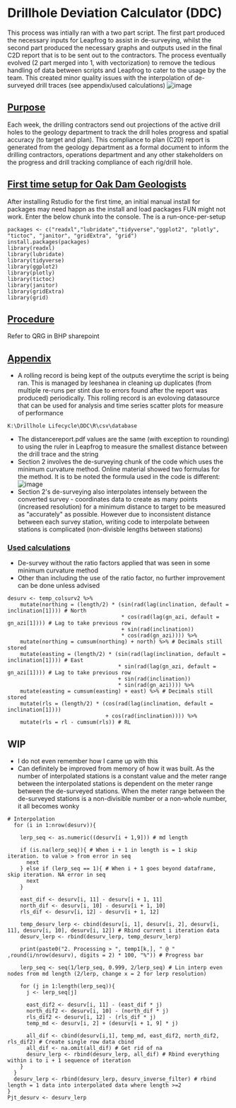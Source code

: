 # Drillhole Deviation Calculator (DDC)
This process was intially ran with a two part script. The first part produced the necessary inputs for Leapfrog to assist in de-surveying, whilst the second part produced the necessary graphs and outputs used in the final C2D report that is to be sent out to the contractors. The process eventually evolved (2 part merged into 1, with vectorization) to remove the tedious handling of data between scripts and Leapfrog to cater to the usage by the team. This created minor quality issues with the interpolation of de-surveyed drill traces (see appendix/used calculations)
![image](https://github.com/user-attachments/assets/cff7426c-1453-4c4d-954d-ad7d7af8da51)

## <ins>Purpose</ins>
Each week, the drilling contractors send out projections of the active drill holes to the geology department to track the drill holes progress and spatial accuracy (to target and plan). This compliance to plan (C2D) report is generated from the geology department as a formal document to inform the drilling contractors, operations department and any other stakeholders on the progress and drill tracking compliance of each rig/drill hole. 

## <ins>First time setup for Oak Dam Geologists</ins>
After installing Rstudio for the first time, an initial manual install for packages may need happn as the install and load packages FUN might not work. Enter the below chunk into the console. The is a run-once-per-setup
```
packages <- c("readxl","lubridate","tidyverse","ggplot2", "plotly", "tictoc", "janitor", "gridExtra", "grid")
install.packages(packages)
library(readxl)
library(lubridate)
library(tidyverse)
library(ggplot2)
library(plotly)
library(tictoc)
library(janitor)
library(gridExtra)
library(grid)
```
## <ins>Procedure</ins>
Refer to QRG in BHP sharepoint

## <ins>Appendix</ins>
- A rolling record is being kept of the outputs everytime the script is being ran. This is managed by leeshanea in cleaning up duplicates (from multiple re-runs per stint due to errors found after the report was produced) periodically. This rolling record is an evoloving datasource that can be used for analysis and time series scatter plots for measure of performance
```
K:\Drillhole Lifecycle\DDC\R\csv\database
```
-	The distancereport.pdf values are the same (with exception to rounding) to using the ruler in Leapfrog to measure the smallest distance between the drill trace and the string
-	Section 2 involves the de-surveying chunk of the code which uses the minimum curvature method. Online material showed two formulas for the method. It is to be noted the formula used in the code is different:
  ![image](https://github.com/user-attachments/assets/1325ea2c-425c-4c7f-9b6f-c97eb1b77774)
- Section 2's de-surveying also interpolates intensely between the converted survey - coordinates data to create as many points (increased resolution) for a minimum distance to target to be measured as "accurately" as possible. However due to inconsistent distance between each survey station, writing code to interpolate between stations is complicated (non-divisble lengths between stations)

### <ins>Used calculations</ins>
- De-survey without the ratio factors applied that was seen in some minimum curvature method 
- Other than including the use of the ratio factor, no further improvement can be done unless advised
```
desurv <- temp_colsurv2 %>%
    mutate(northing = (length/2) * (sin(rad(lag(inclination, default = inclination[1]))) # North
                                    * cos(rad(lag(gn_azi, default = gn_azi[1]))) # Lag to take previous row
                                    + sin(rad(inclination))
                                    * cos(rad(gn_azi)))) %>%
    mutate(northing = cumsum(northing) + north) %>% # Decimals still stored
    mutate(easting = (length/2) * (sin(rad(lag(inclination, default = inclination[1]))) # East
                                   * sin(rad(lag(gn_azi, default = gn_azi[1]))) # Lag to take previous row
                                   + sin(rad(inclination))
                                   * sin(rad(gn_azi)))) %>%
    mutate(easting = cumsum(easting) + east) %>% # Decimals still stored
    mutate(rls = (length/2) * (cos(rad(lag(inclination, default = inclination[1])))
                               + cos(rad(inclination)))) %>%
    mutate(rls = rl - cumsum(rls)) # RL
```

## WIP
- I do not even remember how I came up with this
- Can definitely be improved from memory of how it was built. As the number of interpolated stations is a constant value and the meter range between the interpolated stations is dependent on the meter range between the de-surveyed stations. When the meter range between the de-surveyed stations is a non-divisible number or a non-whole number, it all becomes wonky
```
# Interpolation
  for (i in 1:nrow(desurv)){
    
    lerp_seq <- as.numeric((desurv[i + 1,9])) # md length
    
    if (is.na(lerp_seq)){ # When i + 1 in length is = 1 skip iteration. to value > from error in seq
      next
    } else if (lerp_seq == 1){ # When i + 1 goes beyond dataframe, skip iteration. NA error in seq
      next
    }
    
    east_dif <- desurv[i, 11] - desurv[i + 1, 11]
    north_dif <- desurv[i, 10] - desurv[i + 1, 10]
    rls_dif <- desurv[i, 12] - desurv[i + 1, 12]
    
    temp_desurv_lerp <- cbind(desurv[i, 1], desurv[i, 2], desurv[i, 11], desurv[i, 10], desurv[i, 12]) # Rbind current i iteration data
    desurv_lerp <- rbind(desurv_lerp, temp_desurv_lerp)
    
    print(paste0("2. Processing > ", temp1[k,], " @ " ,round(i/nrow(desurv), digits = 2) * 100, "%")) # Progress bar
    
    lerp_seq <- seq(1/lerp_seq, 0.999, 2/lerp_seq) # Lin interp even nodes from md length (2/lerp, change x = 2 for lerp resolution)
    
    for (j in 1:length(lerp_seq)){
      j <- lerp_seq[j]
      
      east_dif2 <- desurv[i, 11] - (east_dif * j)
      north_dif2 <- desurv[i, 10] - (north_dif * j)
      rls_dif2 <- desurv[i, 12] - (rls_dif * j)
      temp_md <- desurv[i, 2] + (desurv[i + 1, 9] * j)
      
      all_dif <- cbind(desurv[i,1], temp_md, east_dif2, north_dif2, rls_dif2) # Create single row data cbind
      all_dif <- na.omit(all_dif) # Get rid of na
      desurv_lerp <- rbind(desurv_lerp, all_dif) # Rbind everything within i to i + 1 sequence of iteration
    }
  }
  desurv_lerp <- rbind(desurv_lerp, desurv_inverse_filter) # rbind length = 1 data into interpolated data where length >=2 
}
Pjt_desurv <- desurv_lerp
```
